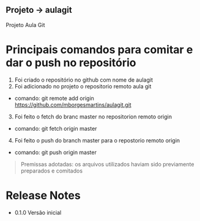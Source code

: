 ## Projeto -> aulagit
Projeto Aula Git

# Principais comandos para comitar e dar o push no repositório

1. Foi criado o repositório no github com nome de aulagit
2. Foi adicionado no projeto o repositorio remoto aula git

  - comando: git remote add origin https://github.com/mborgesmartins/aulagit.git

3. Foi feito o fetch do branc master no repositorion remoto origin

  - comando: git fetch origin master

4. Foi feito o push do branch master para o repostorio remoto origin

  - comando: git push origin master

> Premissas adotadas: os arquivos utilizados haviam sido previamente preparados e comitados

# Release Notes

* 0.1.0 
Versão inicial
